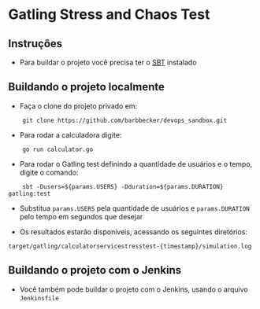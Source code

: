 # Gatling Stress and Chaos Test

## Instruções

- Para buildar o projeto você precisa ter o [SBT](https://www.scala-sbt.org/) instalado

## Buildando o projeto localmente

- Faça o clone do projeto privado em:

```
    git clone https://github.com/barbbecker/devops_sandbox.git
```

- Para rodar a calculadora digite:

```
    go run calculator.go
```

- Para rodar o Gatling test definindo a quantidade de usuários e o tempo, digite o comando:

```
    sbt -Dusers=${params.USERS} -Dduration=${params.DURATION} gatling:test
```

- Substitua `params.USERS` pela quantidade de usuários e `params.DURATION` pelo tempo em segundos que desejar

- Os resultados estarão disponíveis, acessando os seguintes diretórios:

`target/gatling/calculatorservicestresstest-{timestamp}/simulation.log`

## Buildando o projeto com o Jenkins

- Você também pode buildar o projeto com o Jenkins, usando o arquivo `Jenkinsfile`